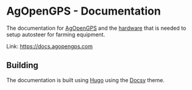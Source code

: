 # AgOpenGPS - Documentation

The documentation for
[AgOpenGPS](https://github.com/AgOpenGPS-Official/AgOpenGPS) and the
[hardware](https://github.com/AgOpenGPS-Official/Boards) that is needed to setup
autosteer for farming equipment.

Link: https://docs.agopengps.com

## Building

The documentation is built using [Hugo](https://gohugo.io/) using the
[Docsy](https://www.docsy.dev/) theme.
